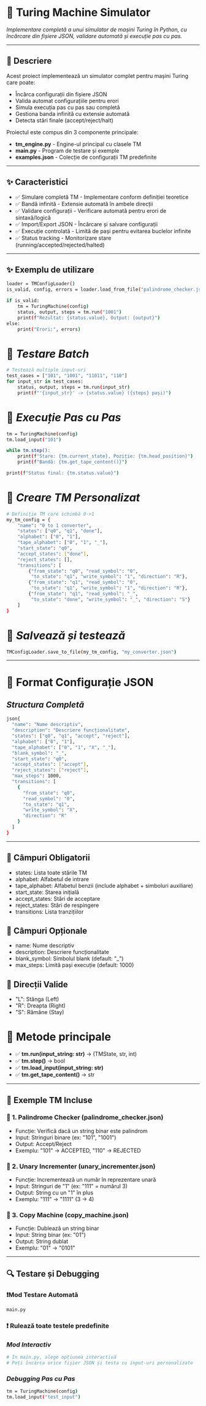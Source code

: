 # 🤖 Turing Machine Simulator
_Implementare completă a unui simulator de mașini Turing în Python, cu încărcare din fișiere JSON, validare automată și execuție pas cu pas._

---

## 📖 Descriere
Acest proiect implementează un simulator complet pentru mașini Turing care poate:

- Încărca configurații din fișiere JSON
- Valida automat configurațiile pentru erori
- Simula execuția pas cu pas sau completă
- Gestiona banda infinită cu extensie automată
- Detecta stări finale (accept/reject/halt)

Proiectul este compus din 3 componente principale:

- **tm_engine.py** - Engine-ul principal cu clasele TM
- **main.py** - Program de testare și exemple
- **examples.json** - Colecție de configurații TM predefinite

---

## ✨ Caracteristici

- ✅ Simulare completă TM - Implementare conform definiției teoretice
- ✅ Bandă infinită - Extensie automată în ambele direcții
- ✅ Validare configurații - Verificare automată pentru erori de sintaxă/logică
- ✅ Import/Export JSON - Încărcare și salvare configurații
- ✅ Execuție controlată - Limită de pași pentru evitarea buclelor infinite
- ✅ Status tracking - Monitorizare stare (running/accepted/rejected/halted)

---

## ✨ Exemplu de utilizare
```bash
loader = TMConfigLoader()
is_valid, config, errors = loader.load_from_file("palindrome_checker.json")

if is_valid:
    tm = TuringMachine(config)
    status, output, steps = tm.run("1001")
    print(f"Rezultat: {status.value}, Output: {output}")
else:
    print("Erori:", errors)
```
# 🚀 _Testare Batch_
```bash
# Testează multiple input-uri
test_cases = ["101", "1001", "11011", "110"]
for input_str in test_cases:
    status, output, steps = tm.run(input_str)
    print(f"'{input_str}' -> {status.value} ({steps} pași)")
```
# 🚀 _Execuție Pas cu Pas_
```bash
tm = TuringMachine(config)
tm.load_input("101")

while tm.step():
    print(f"Stare: {tm.current_state}, Poziție: {tm.head_position}")
    print(f"Bandă: {tm.get_tape_content()}")

print(f"Status final: {tm.status.value}")
```

# 🚀 _Creare TM Personalizat_
```bash
# Definiție TM care schimbă 0->1
my_tm_config = {
    "name": "0 to 1 converter",
    "states": ["q0", "q1", "done"],
    "alphabet": ["0", "1"],
    "tape_alphabet": ["0", "1", "_"],
    "start_state": "q0",
    "accept_states": ["done"],
    "reject_states": [],
    "transitions": [
        {"from_state": "q0", "read_symbol": "0", 
         "to_state": "q1", "write_symbol": "1", "direction": "R"},
        {"from_state": "q1", "read_symbol": "0", 
         "to_state": "q1", "write_symbol": "1", "direction": "R"},
        {"from_state": "q1", "read_symbol": "_", 
         "to_state": "done", "write_symbol": "_", "direction": "S"}
    ]
}
```

# 🚀 _Salvează și testează_
```bash
TMConfigLoader.save_to_file(my_tm_config, "my_converter.json")
```

---

# 📝 Format Configurație JSON
## _Structura Completă_
```bash
json{
  "name": "Nume descriptiv",
  "description": "Descriere funcționalitate",
  "states": ["q0", "q1", "accept", "reject"],
  "alphabet": ["0", "1"],
  "tape_alphabet": ["0", "1", "X", "_"],
  "blank_symbol": "_",
  "start_state": "q0",
  "accept_states": ["accept"],
  "reject_states": ["reject"],
  "max_steps": 1000,
  "transitions": [
    {
      "from_state": "q0",
      "read_symbol": "0",
      "to_state": "q1",
      "write_symbol": "X",
      "direction": "R"
    }
  ]
}
```

---

## 📌 Câmpuri Obligatorii

- states: Lista toate stările TM
- alphabet: Alfabetul de intrare
- tape_alphabet: Alfabetul benzii (include alphabet + simboluri auxiliare)
- start_state: Starea inițială
- accept_states: Stări de acceptare
- reject_states: Stări de respingere
- transitions: Lista tranzițiilor

## 📌 Câmpuri Opționale

- name: Nume descriptiv
- description: Descriere funcționalitate
- blank_symbol: Simbolul blank (default: "_")
- max_steps: Limită pași execuție (default: 1000)

## 📌 Direcții Valide

- "L": Stânga (Left)
- "R": Dreapta (Right)
- "S": Rămâne (Stay)

# 📌 Metode principale
- ✅ **tm.run(input_string: str)** -> (TMState, str, int)
- ✅ **tm.step()** -> bool
- ✅ **tm.load_input(input_string: str)**
- ✅ **tm.get_tape_content()** -> str

---

## 🎯 Exemple TM Incluse
### 🧩 **1. Palindrome Checker (palindrome_checker.json)**

- Funcție: Verifică dacă un string binar este palindrom
- Input: Stringuri binare (ex: "101", "1001")
- Output: Accept/Reject
- Exemplu: "101" → ACCEPTED, "110" → REJECTED

### 🧩 2. Unary Incrementer (unary_incrementer.json)

- Funcție: Incrementează un număr în reprezentare unară
- Input: Stringuri de "1" (ex: "111" = numărul 3)
- Output: String cu un "1" în plus
- Exemplu: "111" → "1111" (3 → 4)

### 🧩 3. Copy Machine (copy_machine.json)

- Funcție: Dublează un string binar
- Input: String binar (ex: "01")
- Output: String dublat
- Exemplu: "01" → "0101"

---

## 🔍 Testare și Debugging
### ❗Mod Testare Automată
```bash
main.py
```
### ❗ Rulează toate testele predefinite
### _Mod Interactiv_
```bash 
# În main.py, alege opțiunea interactivă
# Poți încărca orice fișier JSON și testa cu input-uri personalizate
```
### _Debugging Pas cu Pas_
```bash 
tm = TuringMachine(config)
tm.load_input("test_input")
```
